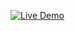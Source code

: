 [![Live Demo](https://img.shields.io/badge/Live-Demo-00ff00?style=for-the-badge&logo=github)](https://schwertbbking.github.io/terminal-readme/)
